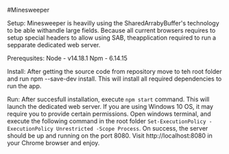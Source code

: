 #Minesweeper

Setup:
Minesweeper is heavilly using the SharedArrabyBuffer's technology to be able withandle large fields. Because all current browsers requires to setup special headers to allow using SAB, theapplication required to run a sepparate dedicated web server.

Prerequsites:
Node - v14.18.1
Npm - 6.14.15

Install:
After getting the source code from repository move to teh root folder and run npm --save-dev install. This will install all required dependencies to run the app.

Run:
After succesfull installation, execute `npm start` command. This will launch the dedicated web server.
If you are using Windows 10 OS, it may require you to provide certain permissions. Open windows terminal, and execute the following command in the root folder `Set-ExecutionPolicy -ExecutionPolicy Unrestricted -Scope Process`. On success, the server should be up and running on the port 8080. Visit http://localhost:8080 in your Chrome browser and enjoy. 
